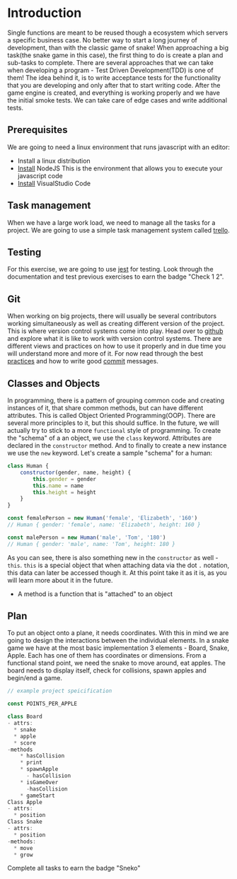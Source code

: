 # Introduction
Single functions are meant to be reused though a ecosystem which servers a
specific business case. No better way to start a long journey of development,
than with the classic game of snake! When approaching a big task(the snake game in
this case), the first thing to do is create a plan and sub-tasks to
complete. There are several approaches that we can take when developing a
program - Test Driven Development(TDD) is one of them! The idea behind it, is to
write acceptance tests for the functionality that you are developing and only
after that to start writing code. After the game engine is created, and
everything is working properly and we have the initial smoke tests. We can take
care of edge cases and write additional tests.

## Prerequisites
We are going to need a linux environment that runs javascript with an editor:
* Install a linux distribution
* [Install][node] NodeJS
  This is the environment that allows you to execute your javascript code
* [Install][vscode] VisualStudio Code

## Task management
When we have a large work load, we need to manage all the tasks for a project.
We are going to use a simple task management system called [trello][trello].

## Testing
For this exercise, we are going to use [jest][jest] for testing. Look through
the documentation and test previous exercises to earn the badge "Check 1 2".

## Git
When working on big projects, there will usually be several contributors working
simultaneously as well as creating different version of the project. This is
where version control systems come into play. Head over to [github][github] and
explore what it is like to work with version control systems. There are
different views and practices on how to use it properly and in due time you will
understand more and more of it. For now read through the best
[practices][practices] and how to write good [commit][commit] messages.

## Classes and Objects
In programming, there is a pattern of grouping common code and creating
instances of it, that share common methods, but can have different
attributes. This is called Object Oriented Programming(OOP). There are several more principles to it, but this should suffice. In
the future, we will actually try to stick to a more `functional` style of
programming. To create the "schema" of a an object, we use the `class`
keyword. Attributes are declared in the `constructor` method. And to finally to
create a new instance we use the `new` keyword. Let's create a sample "schema"
for a human:

```js
class Human {
    constructor(gender, name, height) {
        this.gender = gender
        this.name = name
        this.height = height
    }
}

const femalePerson = new Human('female', 'Elizabeth', '160')
// Human { gender: 'female', name: 'Elizabeth', height: 160 }

const malePerson = new Human('male', 'Tom', '180')
// Human { gender: 'male', name: 'Tom', height: 180 }

```

As you can see, there is also something new in the `constructor` as well -
`this`. `this` is a special object that when attaching data via the dot `.`
notation, this data can later be accessed though it. At this point take it as it
is, as you will learn more about it in the future.

* A method is a function that is "attached" to an object


## Plan
To put an object onto a plane, it needs coordinates. With this in mind we are
going to design the interactions between the individual elements. In a snake
game we have at the most basic implementation 3 elements - Board, Snake, Apple.
Each has one of them has coordinates or dimensions. From a functional stand
point, we need the snake to move around, eat apples. The board needs to display
itself, check for collisions, spawn apples and begin/end a game.

```js
// example project speicification

const POINTS_PER_APPLE

class Board
- attrs:
  * snake
  * apple
  * score
-methods
    * hasCollision
    * print
    * spawnApple
      - hasCollision
    * isGameOver
      -hasCollision
    * gameStart
Class Apple
- attrs:
  * position
Class Snake
- attrs:
  * position
-methods:
  * move
  * grow
```
Complete all tasks to earn the badge "Sneko"

[github]: https://github.com/
[practices]: https://deepsource.io/blog/git-best-practices/
[commit]: https://chris.beams.io/posts/git-commit/
[jest]: https://jestjs.io/
[trello]: https://trello.com/
[node]: https://nodejs.org/en/
[vscode]: https://code.visualstudio.com/
